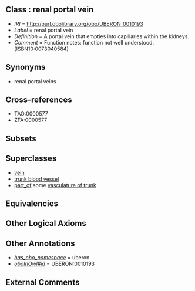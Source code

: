 
## Class : renal portal vein

 * *IRI* = http://purl.obolibrary.org/obo/UBERON_0010193
 * *Label* = renal portal vein
 * *Definition* = A portal vein that empties into capillaries within the kidneys.
 * *Comment* = Function notes: function not well understood. [ISBN10:0073040584]

## Synonyms

 * renal portal veins

## Cross-references

 * TAO:0000577
 * ZFA:0000577

## Subsets


## Superclasses

 * [vein](../../UBERON/38/UBERON_0001638.md)
 * [trunk blood vessel](../../UBERON/13/UBERON_0003513.md)
 * [part_of](../../BFO/50/BFO_0000050.md) some [vasculature of trunk](../../UBERON/01/UBERON_0002201.md)

## Equivalencies


## Other Logical Axioms


## Other Annotations

 * *[has_obo_namespace](../../ce/oboInOwl#hasOBONamespace.md)* = uberon
 * *[oboInOwl#id](../../id/oboInOwl#id.md)* = UBERON:0010193

## External Comments

